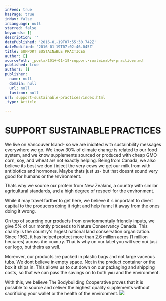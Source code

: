 ```yaml
---
inFeed: true
hasPage: true
inNav: false
inLanguage: null
starred: false
keywords: []
description: ''
datePublished: '2016-01-19T07:55:30.742Z'
dateModified: '2016-01-19T07:02:46.045Z'
title: SUPPORT SUSTAINABLE PRACTICES
author: []
sourcePath: _posts/2016-01-19-support-sustainable-practices.md
published: true
authors: []
publisher:
  name: null
  domain: null
  url: null
  favicon: null
url: support-sustainable-practices/index.html
_type: Article

---
```

# SUPPORT SUSTAINABLE PRACTICES

We live on Vancouver Island- so we are inidated with sustainbility messages everywhere we go. We know 30% of climate change is related to our food  system, and we know supplements sourced or produced with cheap GMO corn, soy, and wheat are not exactly helping. Being from Canada, we also believe its best we don't inject the very cows we get our milk from with antibiotics and hormones. Maybe thats just us- but that doesnt sound very good for humans or the environment.

Thats why we source our protein from New Zealand, a country with similar agricultural standards, and a high degree of respect for the environment.

While it may travel farther to get here, we believe it is important to divert capital to the producers doing it right and help funnel it away from the ones doing it wrong.

On top of sourcing our products from envrionmentally friendly inputs, we give 5% of our montly proceeds to Nature Conservancy Canada. This charity is the country's largest national land conservation organization. Since 1962, it has helped protect more than 2.6 million acres (1 million hectares) across the country. That is why on our label you will see not just our logo, but theirs as well.

Moreover, our products are packed in plastic bags and not large vaceous tubs. We dont believe in empty space. Not in the product container or the box it ships in. This allows us to cut down on our packaging and shipping costs, so that we can pass the savings on to both you and the environment.

With this, we believe The Bodybuilding Cooperative proves that it is possible to source and deliver the highest quality supplements without sacrificing your wallet or the health of the environment.
![](https://the-grid-user-content.s3-us-west-2.amazonaws.com/bfb36457-c754-44ac-b156-2ddfbd087e41.jpg)